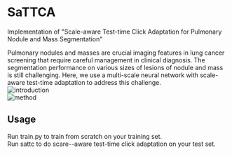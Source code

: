 # SaTTCA
Implementation of "Scale-aware Test-time Click Adaptation for Pulmonary Nodule and Mass Segmentation"

Pulmonary nodules and masses are crucial imaging features in lung cancer screening that require careful management in clinical diagnosis. The segmentation performance on various sizes of lesions of nodule and mass is still challenging. Here, we use a multi-scale neural network with scale-aware test-time adaptation to address this challenge.<br>
![introduction](http://github.com//SplinterLi/SaTTCA/main/figures/introduction.png#pic_center)<br>
![method](http://github.com//SplinterLi/SaTTCA/main/figures/method.png#pic_center)
## Usage
Run train.py to train from scratch on your training set.<br>
Run sattc to do scare--aware test-time click adaptation on your test set.
